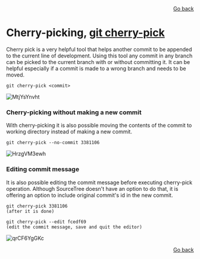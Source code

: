 <p align="right"><a href="../README.md#contents">Go back</a></p>

# Cherry-picking, [git cherry-pick](https://git-scm.com/docs/git-cherry-pick)

Cherry pick is a very helpful tool that helps another commit to be appended to the current line of development. Using this tool any commit in any branch can be picked to the current branch with or without committing it. It can be helpful especially if a commit is made to a wrong branch and needs to be moved.
```
git cherry-pick <commit>
```
![MtjYsYnvht](https://user-images.githubusercontent.com/48220015/111910244-9fb04900-8a71-11eb-9198-54a3c05d187f.gif)


### Cherry-picking without making a new commit
With cherry-picking it is also possible moving the contents of the commit to working directory instead of making a new commit.
```
git cherry-pick --no-commit 3381106
```
![HrzgVM3ewh](https://user-images.githubusercontent.com/48220015/111910358-1d745480-8a72-11eb-91e1-a3382b092898.gif)


### Editing commit message
It is also possible editing the commit message before executing cherry-pick operation. Although SourceTree doesn't have an option to do that, it is offering an option to include original commit's id in the new commit.
```
git cherry-pick 3381106
(after it is done)

git cherry-pick --edit fcedf69
(edit the commit message, save and quit the editor)
```
![qrCF6YgGKc](https://user-images.githubusercontent.com/48220015/111910470-8bb91700-8a72-11eb-863c-4f6595b2e71a.gif)

<p align="right"><a href="../README.md#contents">Go back</a></p>
